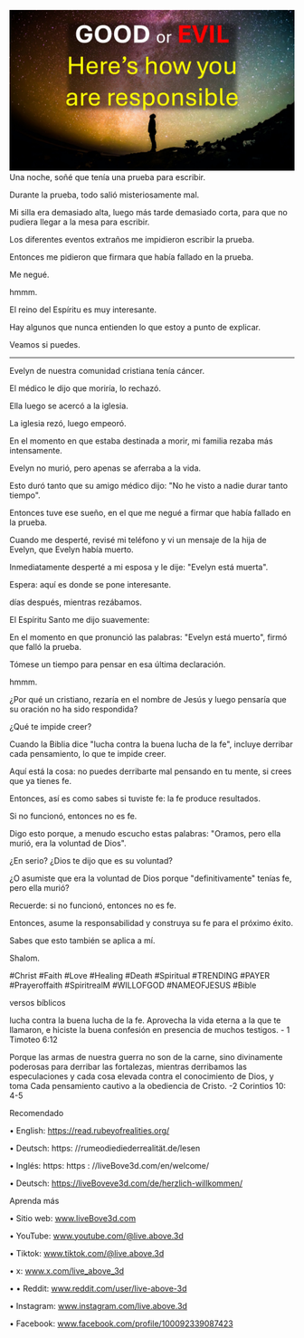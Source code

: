 ![Video cover image](../cover.jpg)
Una noche, soñé que tenía una prueba para escribir.

Durante la prueba, todo salió misteriosamente mal.

Mi silla era demasiado alta, luego más tarde demasiado corta, para que no pudiera llegar a la mesa para escribir.

Los diferentes eventos extraños me impidieron escribir la prueba.

Entonces me pidieron que firmara que había fallado en la prueba.

Me negué.

hmmm.

El reino del Espíritu es muy interesante.

Hay algunos que nunca entienden lo que estoy a punto de explicar.

Veamos si puedes.

---

Evelyn de nuestra comunidad cristiana tenía cáncer.

El médico le dijo que moriría, lo rechazó.

Ella luego se acercó a la iglesia.

La iglesia rezó, luego empeoró.

En el momento en que estaba destinada a morir, mi familia rezaba más intensamente.

Evelyn no murió, pero apenas se aferraba a la vida.

Esto duró tanto que su amigo médico dijo: "No he visto a nadie durar tanto tiempo".

Entonces tuve ese sueño, en el que me negué a firmar que había fallado en la prueba.

Cuando me desperté, revisé mi teléfono y vi un mensaje de la hija de Evelyn, que Evelyn había muerto.

Inmediatamente desperté a mi esposa y le dije: "Evelyn está muerta".

Espera: aquí es donde se pone interesante.

días después, mientras rezábamos.

El Espíritu Santo me dijo suavemente:

En el momento en que pronunció las palabras: "Evelyn está muerto", firmó que falló la prueba.

Tómese un tiempo para pensar en esa última declaración.

hmmm.

¿Por qué un cristiano, rezaría en el nombre de Jesús y luego pensaría que su oración no ha sido respondida?

¿Qué te impide creer?

Cuando la Biblia dice "lucha contra la buena lucha de la fe", incluye derribar cada pensamiento, lo que te impide creer.

Aquí está la cosa: no puedes derribarte mal pensando en tu mente, si crees que ya tienes fe.

Entonces, así es como sabes si tuviste fe: la fe produce resultados.

Si no funcionó, entonces no es fe.

Digo esto porque, a menudo escucho estas palabras: "Oramos, pero ella murió, era la voluntad de Dios".

¿En serio? ¿Dios te dijo que es su voluntad?

¿O asumiste que era la voluntad de Dios porque "definitivamente" tenías fe, pero ella murió?

Recuerde: si no funcionó, entonces no es fe.

Entonces, asume la responsabilidad y construya su fe para el próximo éxito.

Sabes que esto también se aplica a mí.

Shalom.


#Christ #Faith #Love #Healing #Death #Spiritual #TRENDING #PAYER #Prayeroffaith #SpiritrealM #WILLOFGOD #NAMEOFJESUS ​​#Bible


versos bíblicos

lucha contra la buena lucha de la fe. Aprovecha la vida eterna a la que te llamaron, e hiciste la buena confesión en presencia de muchos testigos. - 1 Timoteo 6:12

Porque las armas de nuestra guerra no son de la carne, sino divinamente poderosas para derribar las fortalezas, mientras derribamos las especulaciones y cada cosa elevada contra el conocimiento de Dios, y toma Cada pensamiento cautivo a la obediencia de Cristo. -2 Corintios 10: 4-5


Recomendado

• English: https://read.rubeyofrealities.org/

• Deutsch: https: //rumeodiediederrealität.de/lesen

• Inglés: https: https : //liveBove3d.com/en/welcome/

• Deutsch: https://liveBoveve3d.com/de/herzlich-willkommen/


Aprenda más

• Sitio web: www.liveBove3d.com

• YouTube: www.youtube.com/@live.above.3d

• Tiktok: www.tiktok.com/@live.above.3d

• x: www.x.com/live_above_3d

• • Reddit: www.reddit.com/user/live-above-3d

• Instagram: www.instagram.com/live.above.3d

• Facebook: www.facebook.com/profile/100092339087423